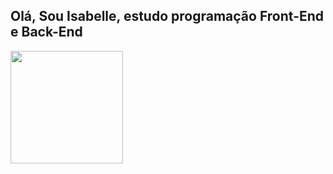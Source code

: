 ## Olá, Sou Isabelle, estudo programação Front-End e Back-End

<div>
  <img height="180cm" src="https://github-readme-stats.vercel.app/api/top-langs/?username=agstbelle&layout=compact&theme=radical"/>
</div>


